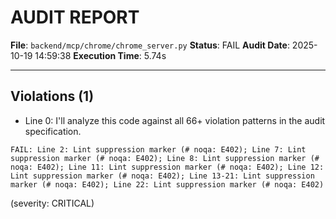 # AUDIT REPORT

**File**: `backend/mcp/chrome/chrome_server.py`
**Status**: FAIL
**Audit Date**: 2025-10-19 14:59:38
**Execution Time**: 5.74s

---

## Violations (1)

- Line 0: I'll analyze this code against all 66+ violation patterns in the audit specification.

```
FAIL: Line 2: Lint suppression marker (# noqa: E402); Line 7: Lint suppression marker (# noqa: E402); Line 8: Lint suppression marker (# noqa: E402); Line 11: Lint suppression marker (# noqa: E402); Line 12: Lint suppression marker (# noqa: E402); Line 13-21: Lint suppression marker (# noqa: E402); Line 22: Lint suppression marker (# noqa: E402)
```
 (severity: CRITICAL)
